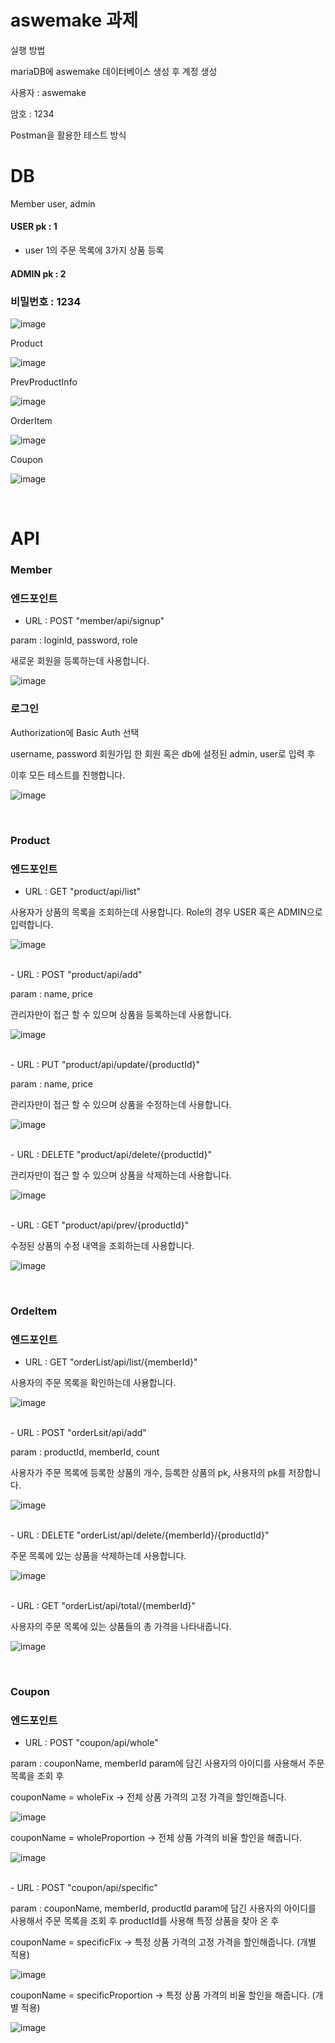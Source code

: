 # aswemake 과제

실행 방법

mariaDB에 aswemake 데이터베이스 생성 후 계정 생성

사용자 : aswemake

암호 : 1234

Postman을 활용한 테스트 방식

# DB
Member
user, admin
#### USER pk : 1
- user 1의 주문 목록에 3가지 상품 등록
#### ADMIN pk : 2

### 비밀번호 : 1234

![image](https://github.com/Hyeoonnm/aswemake/assets/105695601/44eba5bd-784c-40f2-bb10-90f79e8a7775)

Product

![image](https://github.com/Hyeoonnm/aswemake/assets/105695601/99a5a297-b161-4f5e-9144-06f3d68687bf)

PrevProductInfo

![image](https://github.com/Hyeoonnm/aswemake/assets/105695601/473a117b-36ce-41b4-9a40-4b0af4e06310)

OrderItem

![image](https://github.com/Hyeoonnm/aswemake/assets/105695601/88b1d88b-0a51-4751-ad40-a2ebb9b63990)

Coupon

![image](https://github.com/Hyeoonnm/aswemake/assets/105695601/4775d347-5e91-4c9d-aa3a-cde62322436e)

<br>

# API
### Member
### 엔드포인트
- URL : POST "member/api/signup"

param : loginId, password, role

새로운 회원을 등록하는데 사용합니다.

![image](https://github.com/Hyeoonnm/aswemake/assets/105695601/f7a5d924-2275-4168-a998-27618c29e703)


### 로그인

Authorization에 Basic Auth 선택

username, password 회원가입 한 회원 혹은 db에 설정된 admin, user로 입력 후

이후 모든 테스트를 진행합니다.


![image](https://github.com/Hyeoonnm/aswemake/assets/105695601/3874e7d8-10b1-4b53-8812-899bf96126ea)


<br>

### Product
### 엔드포인트
- URL : GET "product/api/list"

사용자가 상품의 목록을 조회하는데 사용합니다.
Role의 경우 USER 혹은 ADMIN으로 입력합니다.

![image](https://github.com/Hyeoonnm/aswemake/assets/105695601/177e70e2-476c-477b-9081-cfc57dbde43e)


<br>
- URL : POST "product/api/add"

param : name, price

관리자만이 접근 할 수 있으며 상품을 등록하는데 사용합니다.

![image](https://github.com/Hyeoonnm/aswemake/assets/105695601/b3cd9dab-1f53-48b8-b273-8182c05b94a1)


<br>
- URL : PUT "product/api/update/{productId}"

param : name, price

관리자만이 접근 할 수 있으며 상품을 수정하는데 사용합니다.

![image](https://github.com/Hyeoonnm/aswemake/assets/105695601/c9b873b1-5247-48dc-96ea-45884395716c)


<br>
- URL : DELETE "product/api/delete/{productId}"

관리자만이 접근 할 수 있으며 상품을 삭제하는데 사용합니다.

![image](https://github.com/Hyeoonnm/aswemake/assets/105695601/6abebcdf-98bb-4adc-abab-32cb15444216)


<br>
- URL : GET "product/api/prev/{productId}"

수정된 상품의 수정 내역을 조회하는데 사용합니다.

![image](https://github.com/Hyeoonnm/aswemake/assets/105695601/a870c769-74dd-4513-891e-f76af9920494)


<br>

### OrdeItem
### 엔드포인트
- URL : GET "orderList/api/list/{memberId}"

사용자의 주문 목록을 확인하는데 사용합니다.

![image](https://github.com/Hyeoonnm/aswemake/assets/105695601/ab914770-2c7d-45a1-b6c4-6ecb5af73e35)


<br>
- URL : POST "orderLsit/api/add"

param : productId, memberId, count

사용자가 주문 목록에 등록한 상품의 개수, 등록한 상품의 pk, 사용자의 pk를 저장합니다.

![image](https://github.com/Hyeoonnm/aswemake/assets/105695601/5e7ba0db-27a0-4e3b-b406-b0bbcd622c71)



<br>
- URL : DELETE "orderList/api/delete/{memberId}/{productId}"

주문 목록에 있는 상품을 삭제하는데 사용합니다.

![image](https://github.com/Hyeoonnm/aswemake/assets/105695601/70d5d33d-07d6-465e-b6a5-19b640c0ec7a)


<br>
- URL : GET "orderList/api/total/{memberId}"

사용자의 주문 목록에 있는 상품들의 총 가격을 나타내줍니다.

![image](https://github.com/Hyeoonnm/aswemake/assets/105695601/50b64092-c52f-420a-95b9-73d71eea7e31)


<br>

### Coupon
### 엔드포인트
- URL : POST "coupon/api/whole"

param : couponName, memberId
param에 담긴 사용자의 아이디를 사용해서 주문 목록을 조회 후

couponName = wholeFix -> 전체 상품 가격의 고정 가격을 할인해줍니다.

![image](https://github.com/Hyeoonnm/aswemake/assets/105695601/983a210b-9f0c-43bc-9222-6b98aff93ea8)


couponName = wholeProportion -> 전체 상품 가격의 비율 할인을 해줍니다.

![image](https://github.com/Hyeoonnm/aswemake/assets/105695601/8635ead3-0ec9-4da8-848d-48bf72b22fe5)



<br>
- URL : POST "coupon/api/specific"

param : couponName, memberId, productId
param에 담긴 사용자의 아이디를 사용해서 주문 목록을 조회 후 productId를 사용해 특정 상품을 찾아 온 후

couponName = specificFix -> 특정 상품 가격의 고정 가격을 할인해줍니다. (개별 적용)

![image](https://github.com/Hyeoonnm/aswemake/assets/105695601/bec8fe81-ac0b-4be8-9fb4-c91e652d0296)


couponName = specificProportion -> 특정 상품 가격의 비율 할인을 해줍니다. (개별 적용)

![image](https://github.com/Hyeoonnm/aswemake/assets/105695601/ae091147-e6bf-43de-9335-6abdf4311b20)













